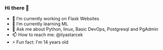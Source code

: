 ### Hi there 👋


- 🔭 I’m currently working on Flask Websites
- 🌱 I’m currently learning ML
- 💬 Ask me about Python, linux, Basic DevOps, Postgresql and PgAdmin
- 📫 How to reach me: @ilyastarcek
- ⚡ Fun fact: I'm 14 years old

